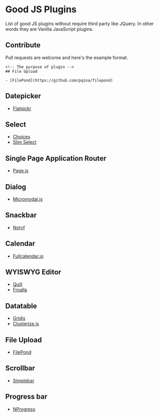 # Good JS Plugins

List of good JS plugins without require third party like JQuery. In other words they are Vanilla JavaScript plugins.

## Contribute

Pull requests are welcome and here's the example format.

```
<!-- The purpose of plugin -->
## File Upload

- [FilePond](https://github.com/pqina/filepond)
```

## Datepicker

- [Flatpickr](https://flatpickr.js.org)

## Select

- [Choices](https://github.com/jshjohnson/Choices)
- [Slim Select](https://github.com/brianvoe/slim-select)

## Single Page Application Router

- [Page.js](https://github.com/visionmedia/page.js/)

## Dialog

- [Micromodal.js](https://github.com/Ghosh/micromodal)

## Snackbar

- [Notyf](https://github.com/caroso1222/notyf)

## Calendar

- [Fullcalendar.io](https://fullcalendar.io)

## WYISWYG Editor

- [Quill](https://quilljs.com)
- [Froalla](https://froala.com/wysiwyg-editor/)

## Datatable

- [Gridjs](https://github.com/grid-js/gridjs)
- [Clusterize.js](https://github.com/NeXTs/Clusterize.js/)


## File Upload

- [FilePond](https://github.com/pqina/filepond)

## Scrollbar

- [Simplebar](https://github.com/Grsmto/simplebar)

## Progress bar

- [NProgress](https://ricostacruz.com/nprogress/)
